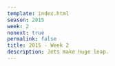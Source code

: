 ```yaml
---
template: index.html
season: 2015
week: 2
nonext: true
permalink: false
title: 2015 - Week 2
description: Jets make huge leap.
---
```


